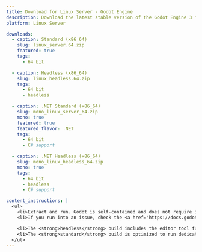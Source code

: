 ```yaml
---
title: Download for Linux Server - Godot Engine
description: Download the latest stable version of the Godot Engine 3 for Linux Server
platform: Linux Server

downloads:
  - caption: Standard (x86_64)
    slug: linux_server.64.zip
    featured: true
    tags:
      - 64 bit

  - caption: Headless (x86_64)
    slug: linux_headless.64.zip
    tags:
      - 64 bit
      - headless

  - caption: .NET Standard (x86_64)
    slug: mono_linux_server_64.zip
    mono: true
    featured: true
    featured_flavor: .NET
    tags:
      - 64 bit
      - C# support

  - caption: .NET Headless (x86_64)
    slug: mono_linux_headless_64.zip
    mono: true
    tags:
      - 64 bit
      - headless
      - C# support

content_instructions: |
  <ul>
    <li>Extract and run. Godot is self-contained and does not require installation.</li>
    <li>If you run into an issue, check the <a href="https://docs.godotengine.org/en/stable/about/troubleshooting.html">Troubleshooting</a> page for common issues and their solutions.</li>

    <li>The <strong>headless</strong> build includes the editor tool functionality that enables it to run tests and export projects in an automated manner.</li>
    <li>The <strong>standard</strong> build is optimized to run dedicated game servers and does not include editor tools, graphics or audio support.</li>
  </ul>
---
```

